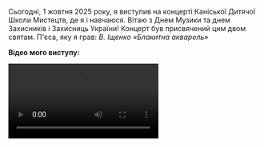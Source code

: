 Сьогодні, 1 жовтня 2025 року, я виступив на концерті Каніської Дитячої Школи Мистецтв, де я і навчаюся. Вітаю з Днем Музики та днем Захисників і Захисниць України! Концерт був присвячений цим двом святам. П'єса, яку я грав: *В. Іщенко «Блакитна акварель»*

**Відео мого виступу:**

<video src="/blog/assets/концерт_01_10_25.mp4" controls></video>